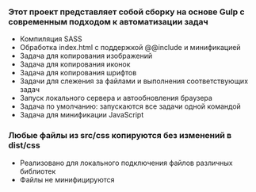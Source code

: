 ### Этот проект представляет собой сборку на основе Gulp с современным подходом к автоматизации задач

- Компиляция SASS
- Обработка index.html с поддержкой @@include и минификацией
- Задача для копирования изображений
- Задача для копирования иконок
- Задача для копирования шрифтов
- Задачи для слежения за файлами и выполнения соответствующих задач
- Запуск локального сервера и автообновления браузера
- Задача по умолчанию: запускаются все задачи одной командой
- Задача для минификации JavaScript


### Любые файлы из src/css копируются без изменений в dist/css

- Реализовано для локального подключения файлов различных библиотек
- Файлы не минифицируются